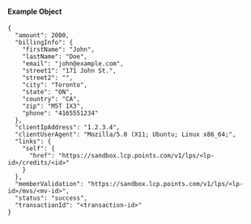 #### Example Object

    {
      "amount": 2000,
      "billingInfo": {
        "firstName": "John",
        "lastName": "Doe",
        "email": "john@example.com",
        "street1": "171 John St.",
        "street2": "",
        "city": "Toronto",
        "state": "ON",
        "country": "CA",
        "zip": "M5T 1X3",
        "phone": "4165551234"
      },
      "clientIpAddress": "1.2.3.4",
      "clientUserAgent": "Mozilla/5.0 (X11; Ubuntu; Linux x86_64;",
      "links": {
        "self": {
          "href": "https://sandbox.lcp.points.com/v1/lps/<lp-id>/credits/<id>"
        }
      },
      "memberValidation": "https://sandbox.lcp.points.com/v1/lps/<lp-id>/mvs/<mv-id>",
      "status": "success",
      "transactionId": "<transaction-id>"
    }


